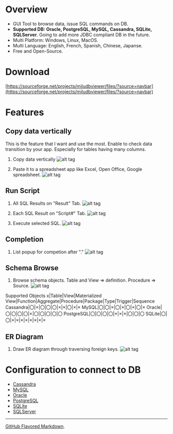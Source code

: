 # Overview

- GUI Tool to browse data, issue SQL commands on DB.
- **Supported DB: Oracle, PostgreSQL, MySQL, Cassandra, SQLite, SQLServer**. Going to add more JDBC compliant DB in the future.
- Multi Platform: Windows, Linux, MacOS.
- Multi Language: English, French, Spanish, Chinese, Japanse.
- Free and Open-Source.

# Download

[https://sourceforge.net/projects/miludbviewer/files/?source=navbar](https://sourceforge.net/projects/miludbviewer/files/?source=navbar)

# Features

## Copy data vertically
This is the feature that I want and use the most.
Enable to check data transition by your app.
Especially for tables having many columns.

1. Copy data vertically
![alt tag](doc/en/c01.copy_01.png)

2. Paste it to a spreadsheet app like Excel, Open Office, Google spreadsheet.
![alt tag](doc/en/c01.copy_02_excel.png)

## Run Script

1. All SQL Results on "Result" Tab.
![alt tag](doc/en/s01.01result.png)

2. Each SQL Result on "Script#" Tab.
![alt tag](doc/en/s01.02script7.png)

3. Execute selected SQL.
![alt tag](doc/en/s01.03result_single.png)

## Completion

1. List popup for competion after "."
![alt tag](doc/en/c02.completion.png)

## Schema Browse

1. Browse schema objects. Table and View => definition. Procedure => Source.
![alt tag](doc/en/c03.schema_browse.png)

Supported Objects
x|Table|View|Materialized View|Function|Aggregate|Procedure|Package|Type|Trigger|Sequence
Cassandra|〇|×|〇|〇|〇|×|×|〇|×|×
MySQL|〇|〇|×|〇|×|〇|×|〇|×
Oracle|〇|〇|〇|〇|×|〇|〇|〇|〇|〇
PostgreSQL|〇|〇|〇|〇|×|×|×|〇|〇|〇
SQLite|〇|〇|×|×|×|×|×|×|×|×

## ER Diagram

1. Draw ER diagram through traversing foreign keys.
![alt tag](doc/en/c04.er_diagram.png)

# Configuration to connect to DB

- [Cassandra](doc/en/START_Cassandra.md)
- [MySQL](doc/en/START_MySQL.md)
- [Oracle](doc/en/START_Oracle.md)
- [PostgreSQL](doc/en/START_PostgreSQL.md)
- [SQLite](doc/en/START_SQLite.md)
- [SQLServer](doc/en/START_SQLServer.md)

<hr>

[GitHub Flavored Markdown](https://guides.github.com/features/mastering-markdown/).

